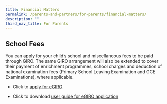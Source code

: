 ```yaml
---
title: Financial Matters
permalink: /parents-and-partners/for-parents/financial-matters/
description: ""
third_nav_title: For Parents
---
```

## **School Fees**

You can apply for your child’s school and miscellaneous fees to be paid through GIRO. The same GIRO arrangement will also be extended to cover their payment of enrichment programmes, school charges and deduction of national examination fees (Primary School Leaving Examination and GCE Examinations), where applicable.

* Click to [apply for eGIRO](https://www.moe.gov.sg/financial-matters/fees/egiro)

* Click to download [user guide for eGIRO application](/files/egiro_user_guide.pdf)